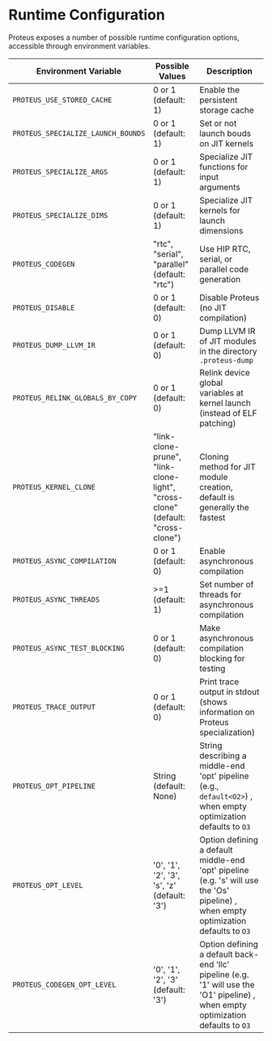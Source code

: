 # Runtime Configuration

Proteus exposes a number of possible runtime configuration options, accessible
through environment variables.

| Environment Variable               | Possible Values                                                                | Description                                                                                                    |
| ---------------------------------- | ------------------------------------------------------------------------------ | -------------------------------------------------------------------------------------------------------------- |
| `PROTEUS_USE_STORED_CACHE`         | 0 or 1 (default: 1)                                                            | Enable the persistent storage cache                                                                            |
| `PROTEUS_SPECIALIZE_LAUNCH_BOUNDS` | 0 or 1 (default: 1)                                                            | Set or not launch bouds on JIT kernels                                                                         |
| `PROTEUS_SPECIALIZE_ARGS`          | 0 or 1 (default: 1)                                                            | Specialize JIT functions for input arguments                                                                   |
| `PROTEUS_SPECIALIZE_DIMS`          | 0 or 1 (default: 1)                                                            | Specialize JIT kernels for launch dimensions                                                                   |
| `PROTEUS_CODEGEN`                  | "rtc", "serial", "parallel" (default: "rtc")                                   | Use HIP RTC, serial, or parallel code generation                                                               |
| `PROTEUS_DISABLE`                  | 0 or 1 (default: 0)                                                            | Disable Proteus (no JIT compilation)                                                                           |
| `PROTEUS_DUMP_LLVM_IR`             | 0 or 1 (default: 0)                                                            | Dump LLVM IR of JIT modules in the directory `.proteus-dump`                                                   |
| `PROTEUS_RELINK_GLOBALS_BY_COPY`   | 0 or 1 (default: 0)                                                            | Relink device global variables at kernel launch (instead of ELF patching)                                      |
| `PROTEUS_KERNEL_CLONE`             | "link-clone-prune", "link-clone-light", "cross-clone" (default: "cross-clone") | Cloning method for JIT module creation, default is generally the fastest                                       |
| `PROTEUS_ASYNC_COMPILATION`        | 0 or 1 (default: 0)                                                            | Enable asynchronous compilation                                                                                |
| `PROTEUS_ASYNC_THREADS`            | >=1 (default: 1)                                                               | Set number of threads for asynchronous compilation                                                             |
| `PROTEUS_ASYNC_TEST_BLOCKING`      | 0 or 1 (default: 0)                                                            | Make asynchronous compilation blocking for testing                                                             |
| `PROTEUS_TRACE_OUTPUT`             | 0 or 1 (default: 0)                                                            | Print trace output in stdout (shows information on Proteus specialization)                                     |
| `PROTEUS_OPT_PIPELINE`             | String (default: None)                                                         | String describing a middle-end 'opt' pipeline (e.g., `default<O2>`) , when empty optimization defaults to `O3` |
| `PROTEUS_OPT_LEVEL`                | '0', '1', '2', '3', 's', 'z' (default: '3')                                    | Option defining a default middle-end 'opt' pipeline (e.g. 's' will use the 'Os' pipeline) , when empty optimization defaults to `O3` |
| `PROTEUS_CODEGEN_OPT_LEVEL`        | '0', '1', '2', '3' (default: '3')                                              | Option defining a default back-end 'llc' pipeline (e.g. '1' will use the 'O1' pipeline) , when empty optimization defaults to `O3` |
